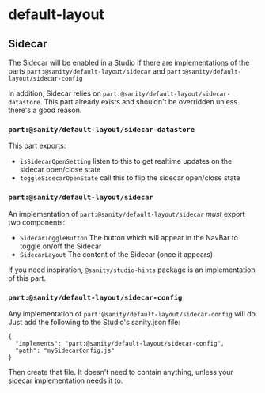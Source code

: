# default-layout


## Sidecar

The Sidecar will be enabled in a Studio if there are implementations of the parts `part:@sanity/default-layout/sidecar` and `part:@sanity/default-layout/sidecar-config`

In addition, Sidecar relies on `part:@sanity/default-layout/sidecar-datastore`. This part already exists and shouldn't be overridden unless there's a good reason.

### `part:@sanity/default-layout/sidecar-datastore`

This part exports:

- `isSidecarOpenSetting` listen to this to get realtime updates on the sidecar open/close state
- `toggleSidecarOpenState` call this to flip the sidecar open/close state

### `part:@sanity/default-layout/sidecar`

An implementation of `part:@sanity/default-layout/sidecar` _must_ export two components:

 - `SidecarToggleButton` The button which will appear in the NavBar to toggle on/off the Sidecar
 - `SidecarLayout` The content of the Sidecar (once it appears)

If you need inspiration, `@sanity/studio-hints` package is an implementation of this part.

### `part:@sanity/default-layout/sidecar-config`

Any implementation of `part:@sanity/default-layout/sidecar-config` will do. Just add the following to the Studio's sanity.json file:
```
{
  "implements": "part:@sanity/default-layout/sidecar-config",
  "path": "mySidecarConfig.js"
}
```

Then create that file. It doesn't need to contain anything, unless your sidecar implementation needs it to.
